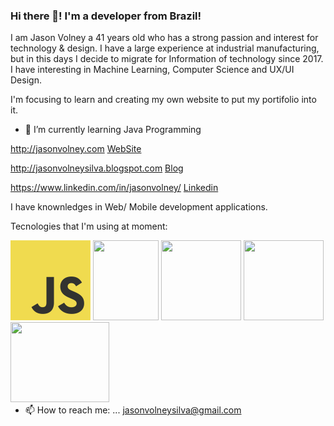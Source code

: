 ### Hi there 👋! I'm a developer from Brazil!

I am Jason Volney a 41 years old who has a strong passion and interest for technology & design. I have a large experience at industrial manufacturing, but in this days I decide to migrate for Information of technology since 2017. I have interesting in Machine Learning, Computer Science and UX/UI Design. 

I'm focusing to learn and creating my own website to put my portifolio into it.  

- 🌱 I’m currently learning Java Programming

http://jasonvolney.com 
[WebSite](http://jasonvolney.com)

http://jasonvolneysilva.blogspot.com 
[Blog](http://jasonvolneysilva.blogspot.com)

https://www.linkedin.com/in/jasonvolney/ 
[Linkedin](https://www.linkedin.com/in/jasonvolney)

I have knownledges in Web/ Mobile development applications. 

Tecnologies that I'm using at moment: 

<div style="float: left;">
  <img src="https://github.com/voodootikigod/logo.js/raw/master/js.png" width="128" height="128"/>
  <img src="https://upload.wikimedia.org/wikipedia/pt/thumb/3/30/Java_programming_language_logo.svg/96px-Java_programming_language_logo.svg.png" width="105" height="128"/>
  <img src="https://upload.wikimedia.org/wikipedia/commons/thumb/0/0e/Microsoft_.NET_logo.png/64px-Microsoft_.NET_logo.png" width="128" height="128"/>
  <img src="https://spring.io/images/projects/spring-edf462fec682b9d48cf628eaf9e19521.svg" width="128" height="128"/> 
  <img src="https://upload.wikimedia.org/wikipedia/commons/thumb/a/a7/React-icon.svg/512px-React-icon.svg.png" width=158" height="128"/> 
</div> 

- 📫 How to reach me: ... jasonvolneysilva@gmail.com                                                                                                                                                                       
                                                                                                                                      
<!--
**JasonVolney/JasonVolney** is a ✨ _special_ ✨ repository because its `README.md` (this file) appears on your GitHub profile.

Here are some ideas to get you started:

- 🔭 I’m currently working on ...

- 👯 I’m looking to collaborate on ...
- 🤔 I’m looking for help with ...
- 💬 Ask me about ...
- 📫 How to reach me: ...
- 😄 Pronouns: ...
- ⚡ Fun fact: ...
-->
